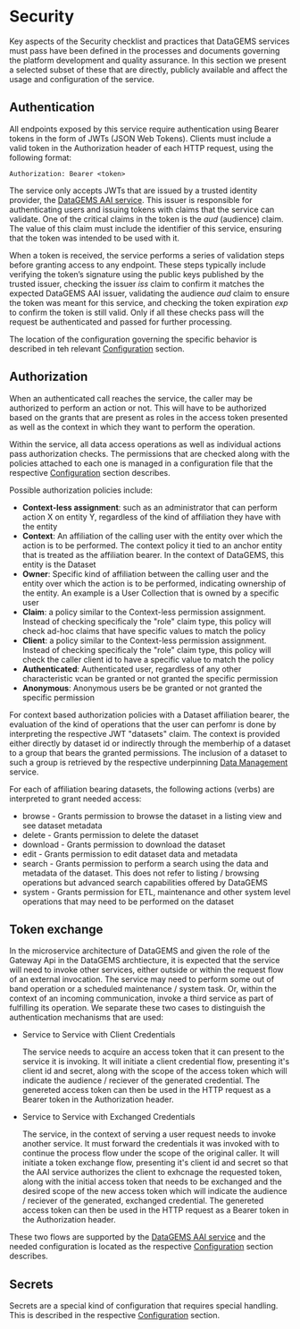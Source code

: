 # Security

Key aspects of the Security checklist and practices that DataGEMS services must pass have been defined in the processes and documents governing the platform development and quality assurance. In this section we present a selected subset of these that are directly, publicly available and affect the usage and configuration of the service.

## Authentication

All endpoints exposed by this service require authentication using Bearer tokens in the form of JWTs (JSON Web Tokens). Clients must include a valid token in the Authorization header of each HTTP request, using the following format:

```
Authorization: Bearer <token>
```

The service only accepts JWTs that are issued by a trusted identity provider, the [DataGEMS AAI service](https://github.com/datagems-eosc/dg-aai). This issuer is responsible for authenticating users and issuing tokens with claims that the service can validate. One of the critical claims in the token is the *aud* (audience) claim. The value of this claim must include the identifier of this service, ensuring that the token was intended to be used with it.

When a token is received, the service performs a series of validation steps before granting access to any endpoint. These steps typically include verifying the token’s signature using the public keys published by the trusted issuer, checking the issuer *iss* claim to confirm it matches the expected DataGEMS AAI issuer, validating the audience *aud* claim to ensure the token was meant for this service, and checking the token expiration *exp* to confirm the token is still valid. Only if all these checks pass will the request be authenticated and passed for further processing.

The location of the configuration governing the specific behavior is described in teh relevant [Configuration](configuration.md) section.

## Authorization

When an authenticated call reaches the service, the caller may be authorized to perform an action or not. This will have to be authorized based on the grants that are present as roles in the access token presented as well as the context in which they want to perform the operation.

Within the service, all data access operations as well as individual actions pass authorization checks. The permissions that are checked along with the policies attached to each one is managed in a configuration file that the respective [Configuration](configuration.md) section describes.

Possible authorization policies include:
* **Context-less assignment**: such as an administrator that can perform action X on entity Y, regardless of the kind of affiliation they have with the entity
* **Context**: An affiliation of the calling user with the entity over which the action is to be performed. The context policy it tied to an anchor entity that is treated as the affiliation bearer. In the context of DataGEMS, this entity is the Dataset
* **Owner**: Specific kind of affiliation between the calling user and the entity over which the action is to be performed, indicating ownership of the entity. An example is a User Collection that is owned by a specific user
* **Claim**: a policy similar to the Context-less permission assignment. Instead of checking specificaly the "role" claim type, this policy will check ad-hoc claims that have specific values to match the policy
* **Client**: a policy similar to the Context-less permission assignment. Instead of checking specificaly the "role" claim type, this policy will check the caller client id to have a specific value to match the policy
* **Authenticated**: Authenticated user, regardless of any other characteristic vcan be granted or not granted the specific permission
* **Anonymous**: Anonymous users be be granted or not granted the specific permission

For context based authorization policies with a Dataset affiliation bearer, the evaluation of the kind of operations that the user can perfomr is done by interpreting the respective JWT "datasets" claim. The context is provided either directly by dataset id or indirectly through the memberhip of a dataset to a group that bears the granted permissions. The inclusion of a dataset to such a group is retrieved by the respective underpinning [Data Management](https://datagems-eosc.github.io/data-model-management/) service.

For each of affiliation bearing datasets, the following actions (verbs) are interpreted to grant needed access:
* browse - Grants permission to browse the dataset in a listing view and see dataset metadata
* delete - Grants permission to delete the dataset
* download - Grants permission to download the dataset
* edit - Grants permission to edit dataset data and metadata
* search - Grants permission to perform a search using the data and metadata of the dataset. This does not refer to listing / browsing operations but advanced search capabilities offered by DataGEMS
* system - Grants permission for ETL, maintenance and other system level operations that may need to be performed on the dataset

## Token exchange

In the microservice architecture of DataGEMS and given the role of the Gateway Api in the DataGEMS archtiecture, it is expected that the service will need to invoke other services, either outside or within the request flow of an external invocation. The service  may need to perform some out of band operation or a scheduled maintenance / system task. Or, within the context of an incoming communication, invoke a third service as part of fulfilling its operation. We separate these two cases to distinguish the authentication mechanisms that are used:
* Service to Service with Client Credentials

    The service needs to acquire an access token that it can present to the service it is invoking. It will initiate a client credential flow, presenting it's client id and secret, along with the scope of the access token which will indicate the audience / reciever of the generated credential. The genereted access token can then be used in the HTTP request as a Bearer token in the Authorization header.

* Service to Service with Exchanged Credentials

    The service, in the context of serving a user request needs to invoke another service. It must forward the credentials it was invoked with to continue the process flow under the scope of the original caller. It will initiate a token exchange flow, presenting it's client id and secret so that the AAI service authorizes the client to exhcnage the requested token, along with the initial access token that needs to be exchanged and the desired scope of the new access token which will indicate the audience / reciever of the generated, exchanged credential. The genereted access token can then be used in the HTTP request as a Bearer token in the Authorization header.

These two flows are supported by the [DataGEMS AAI service](https://github.com/datagems-eosc/dg-aai) and the needed configuration is located as the respective [Configuration](configuration.md) section describes.

## Secrets

Secrets are a special kind of configuration that requires special handling. This is described in the respective [Configuration](configuration.md) section.
